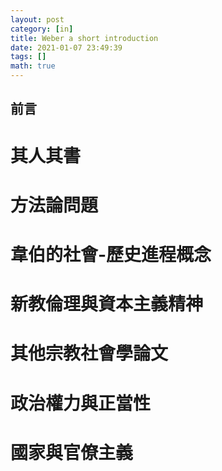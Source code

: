 ```yaml
---
layout: post
category: [in]
title: Weber a short introduction
date: 2021-01-07 23:49:39
tags: []
math: true
---
```


## 前言

# 其人其書


# 方法論問題


# 韋伯的社會-歷史進程概念


# 新教倫理與資本主義精神


# 其他宗教社會學論文


# 政治權力與正當性


# 國家與官僚主義



